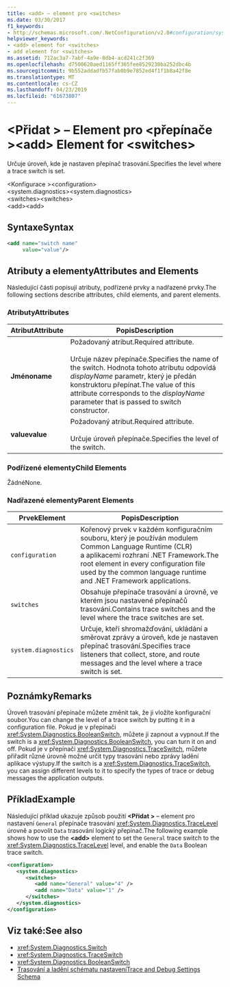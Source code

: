 ```yaml
---
title: <add> – element pro <switches>
ms.date: 03/30/2017
f1_keywords:
- http://schemas.microsoft.com/.NetConfiguration/v2.0#configuration/system.diagnostics/switches/add
helpviewer_keywords:
- <add> element for <switches>
- add element for <switches>
ms.assetid: 712ac3a7-7abf-4a9e-8db4-acd241c2f369
ms.openlocfilehash: d7500620aed1165ff365fee8529230ba252dbc4b
ms.sourcegitcommit: 9b552addadfb57fab0b9e7852ed4f1f1b8a42f8e
ms.translationtype: MT
ms.contentlocale: cs-CZ
ms.lasthandoff: 04/23/2019
ms.locfileid: "61673807"
---
```

# <a name="add-element-for-switches"></a><span data-ttu-id="23be0-102">\<Přidat > – Element pro \<přepínače ></span><span class="sxs-lookup"><span data-stu-id="23be0-102">\<add> Element for \<switches></span></span>
<span data-ttu-id="23be0-103">Určuje úroveň, kde je nastaven přepínač trasování.</span><span class="sxs-lookup"><span data-stu-id="23be0-103">Specifies the level where a trace switch is set.</span></span>  
  
 <span data-ttu-id="23be0-104">\<Konfigurace ></span><span class="sxs-lookup"><span data-stu-id="23be0-104">\<configuration></span></span>  
<span data-ttu-id="23be0-105">\<system.diagnostics></span><span class="sxs-lookup"><span data-stu-id="23be0-105">\<system.diagnostics></span></span>  
<span data-ttu-id="23be0-106">\<switches></span><span class="sxs-lookup"><span data-stu-id="23be0-106">\<switches></span></span>  
<span data-ttu-id="23be0-107">\<add></span><span class="sxs-lookup"><span data-stu-id="23be0-107">\<add></span></span>  
  
## <a name="syntax"></a><span data-ttu-id="23be0-108">Syntaxe</span><span class="sxs-lookup"><span data-stu-id="23be0-108">Syntax</span></span>  
  
```xml  
<add name="switch name"  
     value="value"/>  
```  
  
## <a name="attributes-and-elements"></a><span data-ttu-id="23be0-109">Atributy a elementy</span><span class="sxs-lookup"><span data-stu-id="23be0-109">Attributes and Elements</span></span>  
 <span data-ttu-id="23be0-110">Následující části popisují atributy, podřízené prvky a nadřazené prvky.</span><span class="sxs-lookup"><span data-stu-id="23be0-110">The following sections describe attributes, child elements, and parent elements.</span></span>  
  
### <a name="attributes"></a><span data-ttu-id="23be0-111">Atributy</span><span class="sxs-lookup"><span data-stu-id="23be0-111">Attributes</span></span>  
  
|<span data-ttu-id="23be0-112">Atribut</span><span class="sxs-lookup"><span data-stu-id="23be0-112">Attribute</span></span>|<span data-ttu-id="23be0-113">Popis</span><span class="sxs-lookup"><span data-stu-id="23be0-113">Description</span></span>|  
|---------------|-----------------|  
|<span data-ttu-id="23be0-114">**Jméno**</span><span class="sxs-lookup"><span data-stu-id="23be0-114">**name**</span></span>|<span data-ttu-id="23be0-115">Požadovaný atribut.</span><span class="sxs-lookup"><span data-stu-id="23be0-115">Required attribute.</span></span><br /><br /> <span data-ttu-id="23be0-116">Určuje název přepínače.</span><span class="sxs-lookup"><span data-stu-id="23be0-116">Specifies the name of the switch.</span></span> <span data-ttu-id="23be0-117">Hodnota tohoto atributu odpovídá *displayName* parametr, který je předán konstruktoru přepínat.</span><span class="sxs-lookup"><span data-stu-id="23be0-117">The value of this attribute corresponds to the *displayName* parameter that is passed to switch constructor.</span></span>|  
|<span data-ttu-id="23be0-118">**value**</span><span class="sxs-lookup"><span data-stu-id="23be0-118">**value**</span></span>|<span data-ttu-id="23be0-119">Požadovaný atribut.</span><span class="sxs-lookup"><span data-stu-id="23be0-119">Required attribute.</span></span><br /><br /> <span data-ttu-id="23be0-120">Určuje úroveň přepínače.</span><span class="sxs-lookup"><span data-stu-id="23be0-120">Specifies the level of the switch.</span></span>|  
  
### <a name="child-elements"></a><span data-ttu-id="23be0-121">Podřízené elementy</span><span class="sxs-lookup"><span data-stu-id="23be0-121">Child Elements</span></span>  
 <span data-ttu-id="23be0-122">Žádné</span><span class="sxs-lookup"><span data-stu-id="23be0-122">None.</span></span>  
  
### <a name="parent-elements"></a><span data-ttu-id="23be0-123">Nadřazené elementy</span><span class="sxs-lookup"><span data-stu-id="23be0-123">Parent Elements</span></span>  
  
|<span data-ttu-id="23be0-124">Prvek</span><span class="sxs-lookup"><span data-stu-id="23be0-124">Element</span></span>|<span data-ttu-id="23be0-125">Popis</span><span class="sxs-lookup"><span data-stu-id="23be0-125">Description</span></span>|  
|-------------|-----------------|  
|`configuration`|<span data-ttu-id="23be0-126">Kořenový prvek v každém konfiguračním souboru, který je používán modulem Common Language Runtime (CLR) a aplikacemi rozhraní .NET Framework.</span><span class="sxs-lookup"><span data-stu-id="23be0-126">The root element in every configuration file used by the common language runtime and .NET Framework applications.</span></span>|  
|`switches`|<span data-ttu-id="23be0-127">Obsahuje přepínače trasování a úrovně, ve kterém jsou nastavené přepínačů trasování.</span><span class="sxs-lookup"><span data-stu-id="23be0-127">Contains trace switches and the level where the trace switches are set.</span></span>|  
|`system.diagnostics`|<span data-ttu-id="23be0-128">Určuje, kteří shromažďování, ukládání a směrovat zprávy a úroveň, kde je nastaven přepínač trasování.</span><span class="sxs-lookup"><span data-stu-id="23be0-128">Specifies trace listeners that collect, store, and route messages and the level where a trace switch is set.</span></span>|  
  
## <a name="remarks"></a><span data-ttu-id="23be0-129">Poznámky</span><span class="sxs-lookup"><span data-stu-id="23be0-129">Remarks</span></span>  
 <span data-ttu-id="23be0-130">Úroveň trasování přepínače můžete změnit tak, že ji vložíte konfigurační soubor.</span><span class="sxs-lookup"><span data-stu-id="23be0-130">You can change the level of a trace switch by putting it in a configuration file.</span></span> <span data-ttu-id="23be0-131">Pokud je v přepínači <xref:System.Diagnostics.BooleanSwitch>, můžete ji zapnout a vypnout.</span><span class="sxs-lookup"><span data-stu-id="23be0-131">If the switch is a <xref:System.Diagnostics.BooleanSwitch>, you can turn it on and off.</span></span> <span data-ttu-id="23be0-132">Pokud je v přepínači <xref:System.Diagnostics.TraceSwitch>, můžete přiřadit různé úrovně možné určit typy trasování nebo zprávy ladění aplikace výstupy.</span><span class="sxs-lookup"><span data-stu-id="23be0-132">If the switch is a <xref:System.Diagnostics.TraceSwitch>, you can assign different levels to it to specify the types of trace or debug messages the application outputs.</span></span>  
  
## <a name="example"></a><span data-ttu-id="23be0-133">Příklad</span><span class="sxs-lookup"><span data-stu-id="23be0-133">Example</span></span>  
 <span data-ttu-id="23be0-134">Následující příklad ukazuje způsob použití  **\<Přidat >** – element pro nastavení `General` přepínače trasování <xref:System.Diagnostics.TraceLevel> úrovně a povolit `Data` trasování logický přepínač.</span><span class="sxs-lookup"><span data-stu-id="23be0-134">The following example shows how to use the **\<add>** element to set the `General` trace switch to the <xref:System.Diagnostics.TraceLevel> level, and enable the `Data` Boolean trace switch.</span></span>  
  
```xml  
<configuration>  
   <system.diagnostics>  
      <switches>  
         <add name="General" value="4" />  
         <add name="Data" value="1" />  
      </switches>  
   </system.diagnostics>  
</configuration>  
```  
  
## <a name="see-also"></a><span data-ttu-id="23be0-135">Viz také:</span><span class="sxs-lookup"><span data-stu-id="23be0-135">See also</span></span>

- <xref:System.Diagnostics.Switch>
- <xref:System.Diagnostics.TraceSwitch>
- <xref:System.Diagnostics.BooleanSwitch>
- [<span data-ttu-id="23be0-136">Trasování a ladění schématu nastavení</span><span class="sxs-lookup"><span data-stu-id="23be0-136">Trace and Debug Settings Schema</span></span>](../../../../../docs/framework/configure-apps/file-schema/trace-debug/index.md)
